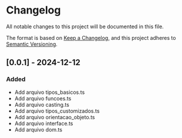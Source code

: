 # Changelog

All notable changes to this project will be documented in this file.

The format is based on [Keep a Changelog](https://keepachangelog.com/en/1.0.0/),
and this project adheres to [Semantic Versioning](https://semver.org/spec/v2.0.0.html).

## [0.0.1] - 2024-12-12

### Added

-   Add arquivo tipos_basicos.ts
-   Add arquivo funcoes.ts
-   Add arquivo casting.ts
-   Add arquivo tipos_customizados.ts
-   Add arquivo orientacao_objeto.ts
-   Add arquivo interface.ts
-   Add arquivo dom.ts
